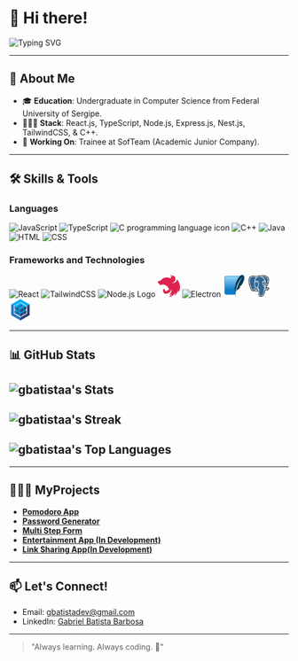 # 👋 Hi there!

  ![Typing SVG](https://readme-typing-svg.herokuapp.com?font=&weight=900&size=30&duration=2000&pause=1000&color=29FFA0&center=true&vCenter=true&width=435&lines=WELCOME!%F0%9F%91%8B;I'm+Gabriel)


---

## 🚀 About Me

- 🎓 **Education**: Undergraduate in Computer Science from Federal University of Sergipe.
- 👨🏽‍💻 **Stack**: React.js, TypeScript, Node.js, Express.js, Nest.js, TailwindCSS, & C++.
- 💼 **Working On**: Trainee at SofTeam (Academic Junior Company).

---

## 🛠️ Skills & Tools

### **Languages**

<div>
  <img src="https://cdn.jsdelivr.net/gh/devicons/devicon/icons/javascript/javascript-original.svg" alt="JavaScript" width="40" height="40"/>
  <img src="https://cdn.jsdelivr.net/gh/devicons/devicon/icons/typescript/typescript-original.svg" alt="TypeScript" width="40" height="40"/>
  <img src="https://upload.wikimedia.org/wikipedia/commons/2/2a/C_Programming_Language.svg" alt="C programming language icon" width="40" height="40">
  <img src="https://cdn.jsdelivr.net/gh/devicons/devicon/icons/cplusplus/cplusplus-original.svg" alt="C++" width="40" height="40"/>
  <img src="https://cdn.jsdelivr.net/gh/devicons/devicon/icons/java/java-original.svg" alt="Java" width="40" height="40"/>
  <img src="https://cdn.jsdelivr.net/gh/devicons/devicon/icons/html5/html5-original.svg" alt="HTML" width="40" height="40"/>
  <img src="https://cdn.jsdelivr.net/gh/devicons/devicon/icons/css3/css3-original.svg" alt="CSS" width="40" height="40"/>
</div>

### **Frameworks and Technologies**

<div>
  <img src="https://cdn.jsdelivr.net/gh/devicons/devicon/icons/react/react-original.svg" alt="React" width="40" height="40"/>
  <img src="https://user-images.githubusercontent.com/25181517/202896760-337261ed-ee92-4979-84c4-d4b829c7355d.png" alt="TailwindCSS" width="40" height="40"/>
  <img src="https://user-images.githubusercontent.com/25181517/183568594-85e280a7-0d7e-4d1a-9028-c8c2209e073c.png" alt="Node.js Logo" width="40" height="40"/>
  <img src="https://raw.githubusercontent.com/devicons/devicon/master/icons/nestjs/nestjs-original.svg" alt="NestJS" width="40" height="40" />
  <img src="https://cdn.jsdelivr.net/gh/devicons/devicon/icons/electron/electron-original.svg" alt="Electron" width="40" height="40"/>
  <img src="https://raw.githubusercontent.com/devicons/devicon/master/icons/sqlite/sqlite-original.svg" alt="SQLite" width="40" height="40" />
  <img src="https://raw.githubusercontent.com/devicons/devicon/master/icons/postgresql/postgresql-original.svg" alt="PostgreSQL" width="40" height="40" />
  <img src="https://raw.githubusercontent.com/devicons/devicon/master/icons/sequelize/sequelize-original.svg" alt="Sequelize" width="40" height="40" />
</div>

---

## 📊 GitHub Stats

## ![gbatistaa's Stats](https://github-readme-stats.vercel.app/api?username=gbatistaa&theme=blueberry&show_icons=true&hide_border=true&count_private=true)

## ![gbatistaa's Streak](https://github-readme-streak-stats.herokuapp.com/?user=gbatistaa&theme=blueberry&hide_border=true)

## ![gbatistaa's Top Languages](https://github-readme-stats.vercel.app/api/top-langs/?username=gbatistaa&theme=blueberry&show_icons=true&hide_border=true&layout=compact)
---

## 👨🏽‍💻 MyProjects

- [**Pomodoro App**](https://github.com/gbatistaa/pomodoro-app)
- [**Password Generator**](https://github.com/gbatistaa/password-generator)
- [**Multi Step Form**](https://github.com/gbatistaa/multi-step-form)
- [**Entertainment App (In Development)**](https://github.com/gbatistaa/entertainment-app)
- [**Link Sharing App(In Development)**](https://github.com/gbatistaa/link-sharing-app)

---

## 📫 Let's Connect!

- Email: [gbatistadev@gmail.com](mailto:gbatistadev@gmail.com)
- LinkedIn: [Gabriel Batista Barbosa](https://www.linkedin.com/in/gabriel-barbosa07?utm_source=share&utm_campaign=share_via&utm_content=profile&utm_medium=ios_app)

---

> "Always learning. Always coding. 🚀"
